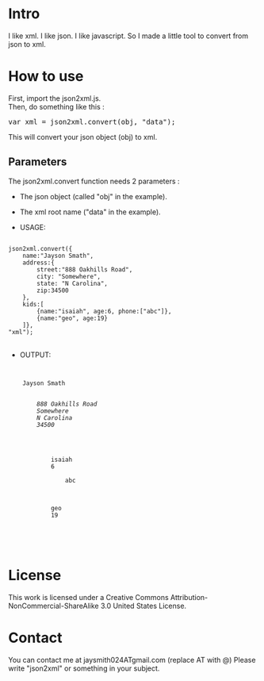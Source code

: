 # Intro
I like xml. I like json. I like javascript.
So I made a little tool to convert from json to xml.

# How to use
First, import the json2xml.js.  
Then, do something like this : 
<pre>var xml = json2xml.convert(obj, "data");</pre>
This will convert your json object (obj) to xml.

## Parameters

The json2xml.convert function needs 2 parameters :  
*  The json object (called "obj" in the example).  
*  The xml root name ("data" in the example).

* USAGE:
<pre>
<code>
json2xml.convert({
	name:"Jayson Smath", 
	address:{
		street:"888 Oakhills Road",
		city: "Somewhere",
		state: "N Carolina",
		zip:34500
	}, 
	kids:[
		{name:"isaiah", age:6, phone:["abc"]},
		{name:"geo", age:19}
	]},
"xml");
</code>
</pre>

* OUTPUT:
<pre>
<code>
<xml>
	<name>Jayson Smath</name>
	<address>
		<street>888 Oakhills Road</street>
		<city>Somewhere</city>
		<state>N Carolina</state>
		<zip>34500</zip>
	</address>
	<kids>
		<item>
			<name>isaiah</name>
			<age>6</age>
			<phone>
				<item>abc</item>
			</phone>
		</item>
		<item>
			<name>geo</name>
			<age>19</age>
		</item>
	</kids>
</xml>
</code>
</pre>
# License
This work is licensed under a Creative Commons Attribution-NonCommercial-ShareAlike 3.0 United States License.

# Contact
You can contact me at jaysmith024ATgmail.com
(replace AT with @) Please write "json2xml" or something in your subject.